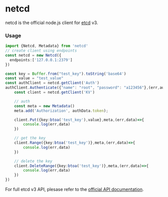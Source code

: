 # netcd
netcd is the official node.js client for [etcd](https://github.com/etcd-io/etcd) v3.

### Usage

```ts
import {Netcd, Metadata} from 'netcd'
// create client using endpoints
const netcd = new Netcd({
  endpoints:['127.0.0.1:2379']
})
```

```ts
const key = Buffer.from("test_key").toString('base64')
const value = "test_value"
const authClient = netcd.getClient('Auth')
authClient.Authenticate({"name": "root", "password": "a123456"},(err,authData)=>{
    const client = netcd.getClient('KV')

    // auth
    const meta = new Metadata()
    meta.add('Authorization', authData.token);

    client.Put({key:btoa('test_key'),value},meta,(err,data)=>{
        console.log(err,data)
    })

    // get the key
    client.Range({key:btoa('test_key')},meta,(err,data)=>{
        console.log(err,data)
    })

    // delete the key
    client.DeleteRange({key:btoa('test_key')},meta,(err,data)=>{
        console.log(err,data)
    })
})

```

For full etcd v3 API, plesase refer to the [official API documentation](https://etcd.io/docs/current/learning/api/).